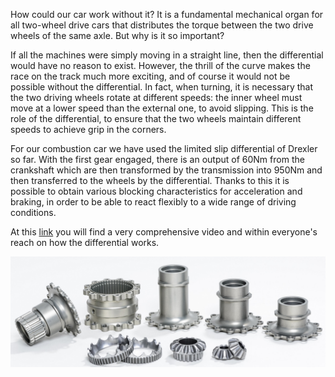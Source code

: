 How could our car work without it? It is a fundamental mechanical organ for all two-wheel drive cars that distributes the torque between the two drive wheels of the same axle. But why is it so important?

If all the machines were simply moving in a straight line, then the differential would have no reason to exist. However, the thrill of the curve makes the race on the track much more exciting, and of course it would not be possible without the differential.
In fact, when turning, it is necessary that the two driving wheels rotate at different speeds: the inner wheel must move at a lower speed than the external one, to avoid slipping.
This is the role of the differential, to ensure that the two wheels maintain different speeds to achieve grip in the corners.

For our combustion car we have used the limited slip differential of Drexler so far. With the first gear engaged, there is an output of 60Nm from the crankshaft which are then transformed by the transmission into 950Nm and then transferred to the wheels by the differential. Thanks to this it is possible to obtain various blocking characteristics for acceleration and braking, in order to be able to react flexibly to a wide range of driving conditions.

At this [link](https://www.youtube.com/watch?v=yYAw79386WI) you will find a very comprehensive video and within everyone's reach on how the differential works.

<img src="/images/posts/2018/03/20/differential.png" alt="Drawing" style="width: 850px;"/>